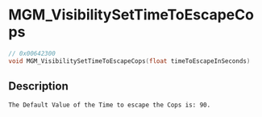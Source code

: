 # MGM_VisibilitySetTimeToEscapeCops
```c
// 0x00642300
void MGM_VisibilitySetTimeToEscapeCops(float timeToEscapeInSeconds)
```
## Description
```
The Default Value of the Time to escape the Cops is: 90.
```
